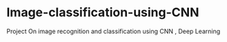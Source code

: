 # Image-classification-using-CNN
Project On image recognition and classification using CNN , Deep Learning 
